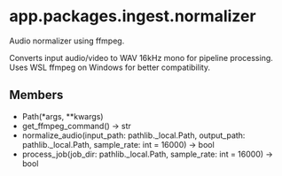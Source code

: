 # app.packages.ingest.normalizer

Audio normalizer using ffmpeg.

Converts input audio/video to WAV 16kHz mono for pipeline processing.
Uses WSL ffmpeg on Windows for better compatibility.

## Members
- Path(*args, **kwargs)
- get_ffmpeg_command() -> str
- normalize_audio(input_path: pathlib._local.Path, output_path: pathlib._local.Path, sample_rate: int = 16000) -> bool
- process_job(job_dir: pathlib._local.Path, sample_rate: int = 16000) -> bool
